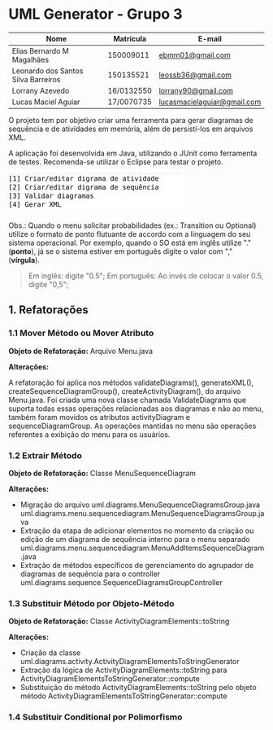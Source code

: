 # UML Generator - Grupo 3


|Nome|Matrícula|E-mail|
|--|--|--|
|Elias Bernardo M Magalhães|150009011|ebmm01@gmail.com|
|Leonardo dos Santos Silva Barreiros|150135521|leossb36@gmail.com|
|Lorrany Azevedo|16/0132550|lorrany90@gmail.com|
|Lucas Maciel Aguiar|17/0070735|lucasmacielaguiar@gmail.com|

O projeto tem por objetivo criar uma ferramenta para gerar diagramas de sequência e de atividades em memória, além de persistí-los em arquivos XML.

A aplicação foi desenvolvida em Java, utilizando o JUnit como ferramenta de testes. Recomenda-se utilizar o Eclipse para testar o projeto.

![](menu.png)

Obs.: Quando o menu solicitar probabilidades (ex.: Transition ou Optional) utilize o formato de ponto flutuante de accordo com a linguagem do seu sistema operacional. Por exemplo, quando o SO está em inglês utilize "." (__ponto__), já se o sistema estiver em português digite o valor com "," (__vírgula__).

> Em inglês: digite "0.5";
> Em português: Ao invés de colocar o valor 0.5, digite "0,5";

## 1. Refatorações

### 1.1 Mover Método ou Mover Atributo

__Objeto de Refatoração:__ Arquivo Menu.java

__Alterações:__

A refatoração foi aplica nos métodos validateDiagrams(), generateXML(), createSequenceDiagramGroup(), createActivityDiagram(), do arquivo Menu.java. Foi criada uma nova classe chamada ValidateDiagrams que suporta todas essas operações relacionadas aos diagramas e não ao menu, também foram movidos os atributos activityDiagram e sequenceDiagramGroup. As operações mantidas no menu são operações referentes a exibição do menu para os usuários.

### 1.2 Extrair Método

__Objeto de Refatoração:__ Classe MenuSequenceDiagram

__Alterações:__

* Migração do arquivo uml.diagrams.MenuSequenceDiagramsGroup.java uml.diagrams.menu.sequencediagram.MenuSequenceDiagramsGroup.java
* Extração da etapa de adicionar elementos no momento da criação ou edição de um diagrama de sequência interno para o menu separado uml.diagrams.menu.sequencediagram.MenuAddItemsSequenceDiagram.java
* Extração de métodos específicos de gerenciamento do agrupador de diagramas de sequência para o controller uml.diagrams.sequence.SequenceDiagramsGroupController

### 1.3 Substituir Método por Objeto-Método

__Objeto de Refatoração:__ Classe ActivityDiagramElements::toString

__Alterações:__

* Criação da classe uml.diagrams.activity.ActivityDiagramElementsToStringGenerator
* Extração da lógica de ActivityDiagramElements::toString para ActivityDiagramElementsToStringGenerator::compute
* Substituição do método ActivityDiagramElements::toString pelo objeto método ActivityDiagramElementsToStringGenerator::compute

### 1.4 Substituir Conditional por Polimorfismo

